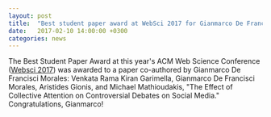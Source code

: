 ```yaml
---
layout: post
title:  "Best student paper award at WebSci 2017 for Gianmarco De Francisci Morales"
date:   2017-02-10 14:00:00 +0300
categories: news
---
```


The Best Student Paper Award at this year's
ACM Web Science Conference ([Websci 2017](http://websci17.org/))
was awarded to a paper co-authored by Gianmarco De Francisci Morales:
Venkata Rama Kiran Garimella, Gianmarco De Francisci Morales, Aristides Gionis, and Michael Mathioudakis,
"The Effect of Collective Attention on Controversial Debates on Social Media."
Congratulations, Gianmarco!
